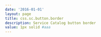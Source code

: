 ```yaml
---
date: '2016-01-01'
layout: page
title: css.sc.button.border
description: Service Catalog button border 
value: 1px solid #aaa
---
```

